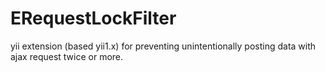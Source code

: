 ERequestLockFilter
==================

yii extension (based yii1.x) for preventing unintentionally posting data with ajax request twice or more. 
